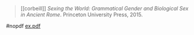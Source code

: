 > [[corbeill]] *Sexing the World: Grammatical Gender and Biological Sex in Ancient Rome*. Princeton University Press, 2015.

#nopdf
[ex.pdf](a-corbeill2015-ex.pdf)